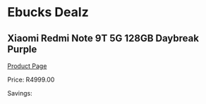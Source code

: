 
# Ebucks Dealz
## Xiaomi Redmi Note 9T 5G 128GB Daybreak Purple
[Product Page](https://www.ebucks.com/web/shop/productSelected.do?prodId=1149454360&catId=844502363)

Price: R4999.00

Savings: 


	